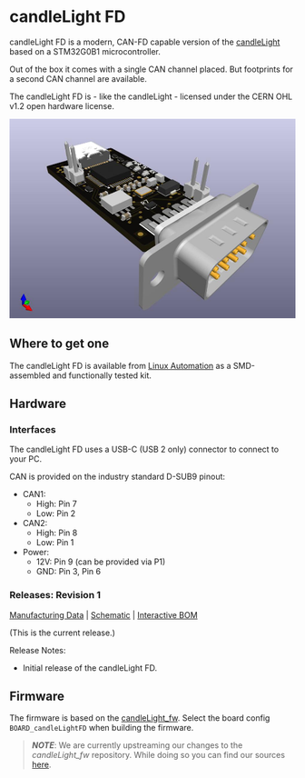 # candleLight FD

candleLight FD is a modern, CAN-FD capable version of the 
[candleLight](https://github.com/linux-automation/candleLight/) based on a STM32G0B1 microcontroller.

Out of the box it comes with a single CAN channel placed.
But footprints for a second CAN channel are available.

The candleLight FD is - like the candleLight - licensed under the CERN OHL v1.2 open hardware license.

![candleLight FD revision 1](./release/candlelightfd-S01-R01/candleLightfd-S01-R01_3D.jpg)

## Where to get one

The candleLight FD is available from [Linux Automation](https://linux-automation.com)
as a SMD-assembled and functionally tested kit.

## Hardware

### Interfaces

The candleLight FD uses a USB-C (USB 2 only) connector to connect to your PC.

CAN is provided on the industry standard D-SUB9 pinout:

   * CAN1:
     * High: Pin 7
     * Low: Pin 2
   * CAN2:
     * High: Pin 8
     * Low: Pin 1
   * Power:
     * 12V: Pin 9 (can be provided via P1)
     * GND: Pin 3, Pin 6

### Releases: Revision 1

[Manufacturing Data](./release/candlelightfd-S01-R01) |
[Schematic](./release/candlelightfd-S01-R01/candlelightfd-S01-R01-V01/candlelightfd-S01-R01.pdf) |
[Interactive BOM](./release/candlelightfd-S01-R01/candlelightfd-S01-R01-V01/candlelightfd-S01-R01_BOM.html)

(This is the current release.)

Release Notes:

  * Initial release of the candleLight FD.

## Firmware

The firmware is based on the [candleLight_fw](https://github.com/candle-usb/candleLight_fw).
Select the board config `BOARD_candleLightFD` when building the firmware.

> **_NOTE_**: We are currently upstreaming our changes to the *candleLight_fw* repository.
> While doing so you can find our sources 
> [here](https://github.com/linux-automation/candleLight_fw/tree/topic/candleLightFD).